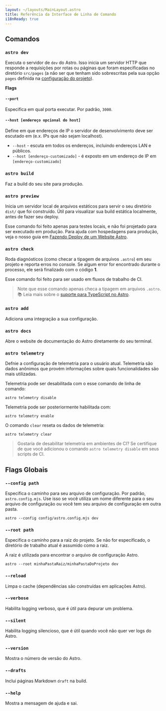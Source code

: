 ```yaml
---
layout: ~/layouts/MainLayout.astro
title: Referência da Interface de Linha de Comando
i18nReady: true
---
```


## Comandos

### `astro dev`

Executa o servidor de `dev` do Astro. Isso inicia um servidor HTTP que responde a requisições por rotas ou páginas que foram especificadas no diretório `src/pages` (a não ser que tenham sido sobrescritas pela sua opção `pages` definida na [configuração do projeto](/pt-BR/reference/configuration-reference/)).


**Flags**

#### `--port`

Especifica em qual porta executar. Por padrão, `3000`.

#### `--host [endereço opcional do host]`

Define em que endereços de IP o servidor de desenvolvimento deve ser escutado em (e.x. IPs que não sejam localhost).
- `--host` - escuta em todos os endereços, incluindo endereços LAN e públicos.
- `--host [endereço-customizado]` - é exposto em um endereço de IP em `[endereço-customizado]`

### `astro build`

Faz a build do seu site para produção.

### `astro preview`

Inicia um servidor local de arquivos estáticos para servir o seu diretório `dist/` que foi construído. Útil para visualizar sua build estática localmente, antes de fazer seu deploy.

Esse comando foi feito apenas para testes locais, e não foi projetado para ser executado em produção. Para ajuda com hospedagens para produção, veja o nosso guia em [Fazendo Deploy de um Website Astro](/pt-BR/guides/deploy/).


### `astro check`

Roda diagnósticos (como checar a tipagem de arquivos `.astro`) em seu projeto e reporta erros no console. Se algum error for encontrado durante o processo, ele será finalizado com o código **1**.

Esse comando foi feito para ser usado em fluxos de trabalho de CI.

> Note que esse comando apenas checa a tipagem em arquivos `.astro`.  
> 📚 Leia mais sobre o [suporte para TypeScript no Astro](/pt-BR/guides/typescript/).

### `astro add`

Adiciona uma integração a sua configuração.

### `astro docs`

Abre o website de documentação do Astro diretamente do seu terminal.

### `astro telemetry`

Defnie a configuração de telemetria para o usuário atual. Telemetria são dados anônimos que provém informações sobre quais funcionalidades são mais utilizadas.

Telemetria pode ser desabilitada com o esse comando de linha de comando:


```shell
astro telemetry disable
```

Telemetria pode ser posteriormente habilitada com:

```shell
astro telemetry enable
```

O comando `clear` reseta os dados de telemetria:

```shell
astro telemetry clear
```

> Gostaria de desabilitar telemetria em ambientes de CI? Se certifique de que você adicionou o comando `astro telemetry disable` em seus scripts de CI.

## Flags Globais

### `--config path`

Especifica o caminho para seu arquivo de configuração. Por padrão, `astro.config.mjs`. Use isso se você utiliza um nome diferente para o seu arquivo de configuração ou você tem seu arquivo de configuração em outra pasta.

```shell
astro --config config/astro.config.mjs dev
```

### `--root path`

Especifica o caminho para a raiz do projeto. Se não for especificado, o diretório de trabalho atual é assumido como a raiz.

A raiz é utilizada para encontrar o arquivo de configuração Astro.

```shell
astro --root minhaPastaRaiz/minhaPastaDoProjeto dev
```

### `--reload`

Limpa o cache (dependências são construídas em aplicações Astro).

### `--verbose`

Habilita logging verboso, que é útil para depurar um problema.

### `--silent`

Habilita logging silencioso, que é útil quando você não quer ver logs do Astro.

### `--version`

Mostra o número de versão do Astro.

### `--drafts`

Inclui páginas Markdown `draft` na build.

### `--help`

Mostra a mensagem de ajuda e sai.